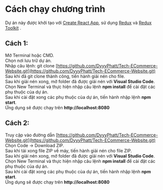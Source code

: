 # Cách chạy chương trình

Dự án này được khởi tạo với [Create React App](https://github.com/facebook/create-react-app), sử dụng [Redux](https://redux.js.org/) và [Redux Toolkit](https://redux-toolkit.js.org/) .

## Cách 1:

Mở Terminal hoặc CMD.\
Chọn nơi lưu trữ dự án.\
Nhập câu lệnh: git clone [https://github.com/DyyyPhatt/Tech-ECommerce-Website.git](https://github.com/DyyyPhatt/Tech-ECommerce-Website.git) \
Sau khi đã git clone thành công, tiến hành giải nén cho file.\
Sau khi giải nén xong, mở folder đã được giải nén với **Visual Studio Code**.\
Chọn New Terminal và thực hiện nhập câu lệnh **npm install** để cài đặt các phụ thuộc của dự án.\
Sau khi cài đặt xong các phụ thuộc của dự án, tiến hành nhập lệnh **npm start**.\
Ứng dụng sẽ được chạy trên **http://localhost:8080**

## Cách 2:

Truy cập vào đường dẫn [https://github.com/DyyyPhatt/Tech-ECommerce-Website.git](https://github.com/DyyyPhatt/Tech-ECommerce-Website.git) \
Chọn Code -> Download ZIP.\
Sau khi tải xong file ZIP về máy, tiến hành giải nén cho file ZIP.\
Sau khi giải nén xong, mở folder đã được giải nén với **Visual Studio Code**.\
Chọn New Terminal và thực hiện nhập câu lệnh **npm install** để cài đặt các phụ thuộc của dự án.\
Sau khi cài đặt xong các phụ thuộc của dự án, tiến hành nhập lệnh **npm start**.\
Ứng dụng sẽ được chạy trên **http://localhost:8080**


